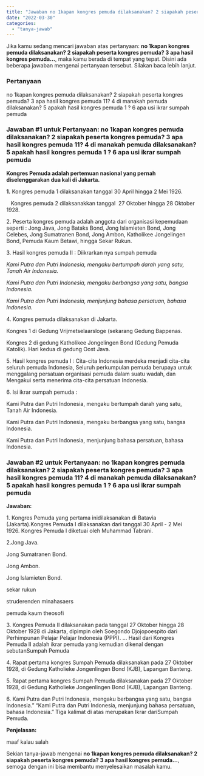 ```yaml
---
title: "Jawaban no 1kapan kongres pemuda dilaksanakan? 2 siapakah peserta kongres pemuda? 3 apa hasil kongres pemuda..."
date: "2022-03-30"
categories: 
  - "tanya-jawab"
---
```


Jika kamu sedang mencari jawaban atas pertanyaan: **no 1kapan kongres pemuda dilaksanakan? 2 siapakah peserta kongres pemuda? 3 apa hasil kongres pemuda...**, maka kamu berada di tempat yang tepat. Disini ada beberapa jawaban mengenai pertanyaan tersebut. Silakan baca lebih lanjut.

### Pertanyaan

no 1kapan kongres pemuda dilaksanakan? 2 siapakah peserta kongres pemuda? 3 apa hasil kongres pemuda 11? 4 di manakah pemuda dilaksanakan? 5 apakah hasil kongres pemuda 1 ? 6 apa usi ikrar sumpah pemuda​

### Jawaban #1 untuk Pertanyaan: no 1kapan kongres pemuda dilaksanakan? 2 siapakah peserta kongres pemuda? 3 apa hasil kongres pemuda 11? 4 di manakah pemuda dilaksanakan? 5 apakah hasil kongres pemuda 1 ? 6 apa usi ikrar sumpah pemuda​

**Kongres Pemuda adalah pertemuan nasional yang pernah diselenggarakan dua kali di Jakarta.**

**1.** Kongres pemuda 1 dilaksanakan tanggal 30 April hingga 2 Mei 1926.

   Kongres pemuda 2 dilaksanakkan tanggal  27 Oktober hingga 28 Oktober 1928.

2\. Peserta kongres pemuda adalah anggota dari organisasi kepemudaan seperti : Jong Java, Jong Bataks Bond, Jong Islamieten Bond, Jong Celebes, Jong Sumatranen Bond, Jong Ambon, Katholikee Jongelingen Bond, Pemuda Kaum Betawi, hingga Sekar Rukun.

3\. Hasil kongres pemuda II : Diikrarkan nya sumpah pemuda

_Kami Putra dan Putri Indonesia, mengaku bertumpah darah yang satu, Tanah Air Indonesia._

_Kami Putra dan Putri Indonesia, mengaku berbangsa yang satu, bangsa Indonesia._

_Kami Putra dan Putri Indonesia, menjunjung bahasa persatuan, bahasa Indonesia._

4\. Kongres pemuda dilaksanakan di Jakarta.

Kongres 1 di Gedung Vrijmetselaarsloge (sekarang Gedung Bappenas.

Kongres 2 di gedung Katholikee Jongelingen Bond (Gedung Pemuda Katolik). Hari kedua di gedung Oost Java.

5\. Hasil kongres pemuda I : Cita-cita Indonesia merdeka menjadi cita-cita seluruh pemuda Indonesia, Seluruh perkumpulan pemuda berupaya untuk menggalang persatuan organisasi pemuda dalam suatu wadah, dan Mengakui serta menerima cita-cita persatuan Indonesia.

6\. Isi ikrar sumpah pemuda :

Kami Putra dan Putri Indonesia, mengaku bertumpah darah yang satu, Tanah Air Indonesia.

Kami Putra dan Putri Indonesia, mengaku berbangsa yang satu, bangsa Indonesia.

Kami Putra dan Putri Indonesia, menjunjung bahasa persatuan, bahasa Indonesia.

### Jawaban #2 untuk Pertanyaan: no 1kapan kongres pemuda dilaksanakan? 2 siapakah peserta kongres pemuda? 3 apa hasil kongres pemuda 11? 4 di manakah pemuda dilaksanakan? 5 apakah hasil kongres pemuda 1 ? 6 apa usi ikrar sumpah pemuda​

**Jawaban:**

1\. Kongres Pemuda yang pertama inidilaksanakan di Batavia (Jakarta).Kongres Pemuda I dilaksanakan dari tanggal 30 April - 2 Mei 1926. Kongres Pemuda I diketuai oleh Muhammad Tabrani.

2.Jong Java.

Jong Sumatranen Bond.

Jong Ambon.

Jong Islamieten Bond.

sekar rukun

struderenden minahasaers

pemuda kaum theosofi

3\. Kongres Pemuda II dilaksanakan pada tanggal 27 Oktober hingga 28 Oktober 1928 di Jakarta, dipimpin oleh Soegondo Djojopoespito dari Perhimpunan Pelajar Pelajar Indonesia (PPPI). ... Hasil dari Kongres Pemuda II adalah ikrar pemuda yang kemudian dikenal dengan sebutanSumpah Pemuda

4\. Rapat pertama kongres Sumpah Pemuda dilaksanakan pada 27 Oktober 1928, di Gedung Katholieke Jongenlingen Bond (KJB), Lapangan Banteng.

5\. Rapat pertama kongres Sumpah Pemuda dilaksanakan pada 27 Oktober 1928, di Gedung Katholieke Jongenlingen Bond (KJB), Lapangan Banteng.

6\. Kami Putra dan Putri Indonesia, mengaku berbangsa yang satu, bangsa Indonesia.” “Kami Putra dan Putri Indonesia, menjunjung bahasa persatuan, bahasa Indonesia.” Tiga kalimat di atas merupakan Ikrar dariSumpah Pemuda.

**Penjelasan:**

maaf kalau salah

Sekian tanya-jawab mengenai **no 1kapan kongres pemuda dilaksanakan? 2 siapakah peserta kongres pemuda? 3 apa hasil kongres pemuda...**, semoga dengan ini bisa membantu menyelesaikan masalah kamu.
